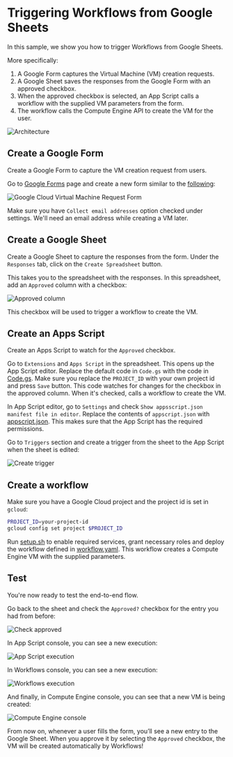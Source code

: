 # Triggering Workflows from Google Sheets

In this sample, we show you how to trigger Workflows from Google Sheets.

More specifically:

1. A Google Form captures the Virtual Machine (VM) creation requests.
1. A Google Sheet saves the responses from the Google Form with an
   approved checkbox.
1. When the approved checkbox is selected, an App Script calls a
   workflow with the supplied VM parameters from the form.
1. The workflow calls the Compute Engine API to create the VM for the user.

![Architecture](images/image0.png)

## Create a Google Form

Create a Google Form to capture the VM creation request from users.

Go to [Google Forms](https://docs.google.com/forms) page and create a new form
similar to the
[following](https://docs.google.com/forms/d/e/1FAIpQLSercSIn9KxVwCCADAC3vI6zNMBI42Zh7Nzba1_K6m24P_opqA/viewform?usp=sf_link):

![Google Cloud Virtual Machine Request Form](images/image1.png)

Make sure you have `Collect email addresses` option checked under settings.
We'll need an email address while creating a VM later.

## Create a Google Sheet

Create a Google Sheet to capture the responses from the form. Under the
`Responses` tab, click on the `Create Spreadsheet` button.

This takes you to the spreadsheet with the responses. In this spreadsheet, add
an `Approved` column with a checkbox:

![Approved column](images/image2.png)

This checkbox will be used to trigger a workflow to create the VM.

## Create an Apps Script

Create an Apps Script to watch for the `Approved` checkbox.

Go to `Extensions` and `Apps Script` in the spreadsheet. This opens up the App
Script editor. Replace the default code in `Code.gs` with the code in
[Code.gs](Code.gs). Make sure you replace the `PROJECT_ID` with your own project
id and press `Save` button. This code watches for changes for the checkbox in the
approved column. When it's checked, calls a workflow to create the VM.

In App Script editor, go to `Settings` and check `Show appsscript.json manifest
file in editor`. Replace the contents of `appscript.json` with
[appscript.json](appscript.json). This makes sure that the App Script has the
required permissions.

Go to `Triggers` section and create a trigger from the sheet to the App
Script when the sheet is edited:

![Create trigger](images/image3.png)

## Create a workflow

Make sure you have a Google Cloud project and the project id is set in `gcloud`:

```sh
PROJECT_ID=your-project-id
gcloud config set project $PROJECT_ID
```

Run [setup.sh](setup.sh) to enable required services, grant necessary roles and
deploy the workflow defined in [workflow.yaml](workflow.yaml). This workflow
creates a Compute Engine VM with the supplied parameters.

## Test

You're now ready to test the end-to-end flow.

Go back to the sheet and check the `Approved?` checkbox for the entry you had
from before:

![Check approved](images/image4.png)

In App Script console, you can see a new execution:

![App Script execution](images/image5.png)

In Workflows console, you can see a new execution:

![Workflows execution](images/image6.png)

And finally, in Compute Engine console, you can see that a new VM is being
created:

![Compute Engine console](images/image7.png)

From now on, whenever a user fills the form, you’ll see a new entry to the
Google Sheet. When you approve it by selecting the `Approved` checkbox, the VM
will be created automatically by Workflows!
